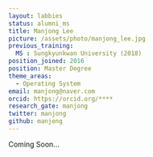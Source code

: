 ```yaml
---
layout: labbies
status: alumni_ms
title: Manjong Lee
picture: /assets/photo/manjong_lee.jpg
previous_training:
  MS : Sungkyunkwan University (2018)
position_joined: 2016
position: Master Degree
theme_areas:
  - Operating System
email: manjong@naver.com
orcid: https://orcid.org/****
research_gate: manjong
twitter: manjong
github: manjong
---
```


Coming Soon...
